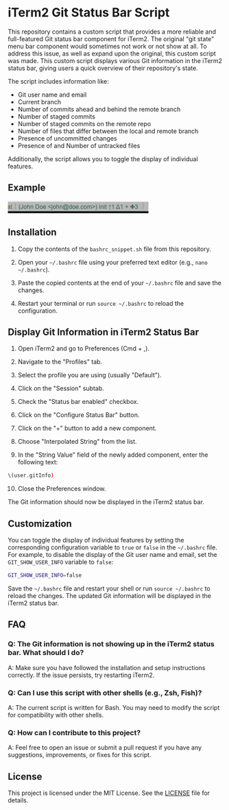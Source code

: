 # iTerm2 Git Status Bar Script

This repository contains a custom script that provides a more reliable and full-featured Git status bar component for iTerm2. The original "git state" menu bar component would sometimes not work or not show at all. To address this issue, as well as expand upon the original, this custom script was made. This custom script displays various Git information in the iTerm2 status bar, giving users a quick overview of their repository's state.

The script includes information like:

- Git user name and email
- Current branch
- Number of commits ahead and behind the remote branch
- Number of staged commits
- Number of staged commits on the remote repo
- Number of files that differ between the local and remote branch
- Presence of uncommitted changes
- Presence of and Number of untracked files

Additionally, the script allows you to toggle the display of individual features.

## Example
![Example of Git status bar in iTerm2](/example.png?raw=true)

## Installation

1. Copy the contents of the `bashrc_snippet.sh` file from this repository.

2. Open your `~/.bashrc` file using your preferred text editor (e.g., `nano ~/.bashrc`).

3. Paste the copied contents at the end of your `~/.bashrc` file and save the changes.

4. Restart your terminal or run `source ~/.bashrc` to reload the configuration.

## Display Git Information in iTerm2 Status Bar

1. Open iTerm2 and go to Preferences (Cmd + ,).

2. Navigate to the "Profiles" tab.

3. Select the profile you are using (usually "Default").

4. Click on the "Session" subtab.

5. Check the "Status bar enabled" checkbox.

6. Click on the "Configure Status Bar" button.

7. Click on the "+" button to add a new component.

8. Choose "Interpolated String" from the list.

9. In the "String Value" field of the newly added component, enter the following text:
```bash
\(user.gitInfo)
```

10. Close the Preferences window.

The Git information should now be displayed in the iTerm2 status bar.

## Customization

You can toggle the display of individual features by setting the corresponding configuration variable to `true` or `false` in the `~/.bashrc` file. For example, to disable the display of the Git user name and email, set the `GIT_SHOW_USER_INFO` variable to `false`:
```bash
GIT_SHOW_USER_INFO=false
```

Save the `~/.bashrc` file and restart your shell or run `source ~/.bashrc` to reload the changes. The updated Git information will be displayed in the iTerm2 status bar.

## FAQ
### Q: The Git information is not showing up in the iTerm2 status bar. What should I do?
A: Make sure you have followed the installation and setup instructions correctly. If the issue persists, try restarting iTerm2.

### Q: Can I use this script with other shells (e.g., Zsh, Fish)?
A: The current script is written for Bash. You may need to modify the script for compatibility with other shells.

### Q: How can I contribute to this project?
A: Feel free to open an issue or submit a pull request if you have any suggestions, improvements, or fixes for this script.

## License
This project is licensed under the MIT License. See the [LICENSE](/LICENSE) file for details.
